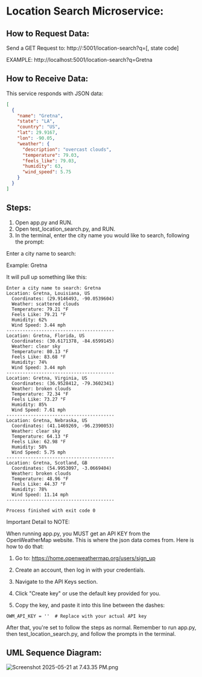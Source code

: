 # Location Search Microservice:

## How to Request Data:
Send a GET Request to:
http://<server-address>:5001/location-search?q=<city name>[, state code]

EXAMPLE:
http://localhost:5001/location-search?q=Gretna

## How to Receive Data:
This service responds with JSON data:
```json
[
  {
    "name": "Gretna",
    "state": "LA",
    "country": "US",
    "lat": 29.9167,
    "lon": -90.05,
    "weather": {
      "description": "overcast clouds",
      "temperature": 79.03,
      "feels_like": 79.03,
      "humidity": 63,
      "wind_speed": 5.75
    }
  }
]
```
## Steps:
1. Open app.py and RUN.
2. Open test_location_search.py, and RUN.
3. In the terminal, enter the city name you would like to search, following the prompt:

Enter a city name to search:

Example: Gretna

It will pull up something like this:

```
Enter a city name to search: Gretna
Location: Gretna, Louisiana, US
  Coordinates: (29.9146493, -90.0539604)
  Weather: scattered clouds
  Temperature: 79.21 °F
  Feels Like: 79.21 °F
  Humidity: 62%
  Wind Speed: 3.44 mph
----------------------------------------
Location: Gretna, Florida, US
  Coordinates: (30.6171378, -84.6599145)
  Weather: clear sky
  Temperature: 80.13 °F
  Feels Like: 83.68 °F
  Humidity: 74%
  Wind Speed: 3.44 mph
----------------------------------------
Location: Gretna, Virginia, US
  Coordinates: (36.9528412, -79.3602341)
  Weather: broken clouds
  Temperature: 72.34 °F
  Feels Like: 73.27 °F
  Humidity: 85%
  Wind Speed: 7.61 mph
----------------------------------------
Location: Gretna, Nebraska, US
  Coordinates: (41.1469269, -96.2390053)
  Weather: clear sky
  Temperature: 64.13 °F
  Feels Like: 62.98 °F
  Humidity: 58%
  Wind Speed: 5.75 mph
----------------------------------------
Location: Gretna, Scotland, GB
  Coordinates: (54.9953097, -3.0669404)
  Weather: broken clouds
  Temperature: 48.96 °F
  Feels Like: 44.37 °F
  Humidity: 78%
  Wind Speed: 11.14 mph
----------------------------------------

Process finished with exit code 0
```
Important Detail to NOTE:

When running app.py, you MUST get an API KEY from the OpenWeatherMap website. This is where the json data comes from. Here is how to do that:

1. Go to: https://home.openweathermap.org/users/sign_up

2. Create an account, then log in with your credentials.

3. Navigate to the API Keys section.

4. Click "Create key" or use the default key provided for you.

5. Copy the key, and paste it into this line between the dashes:
```
OWM_API_KEY = ''  # Replace with your actual API key
```

After that, you're set to follow the steps as normal. Remember to run app.py, then test_location_search.py, and follow the prompts in the terminal.

## UML Sequence Diagram:

![Screenshot 2025-05-21 at 7.43.35 PM.png](..%2F..%2F..%2F..%2Fvar%2Ffolders%2Ffl%2F_xw5rz3x69n7wsdpjn2d1d7c0000gn%2FT%2FTemporaryItems%2FNSIRD_screencaptureui_2aq3u3%2FScreenshot%202025-05-21%20at%207.43.35%20PM.png)
